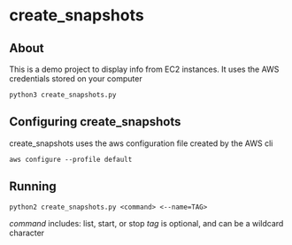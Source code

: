 # create_snapshots

## About

 This is a demo project to display info from EC2 instances.
 It uses the AWS credentials stored on your computer

   `python3 create_snapshots.py`

## Configuring create_snapshots

  create_snapshots uses the aws configuration file created by the AWS cli

  `aws configure --profile default`

## Running

  `python2 create_snapshots.py <command> <--name=TAG>`

  *command* includes: list, start, or stop
  *tag* is optional, and can be a wildcard character
